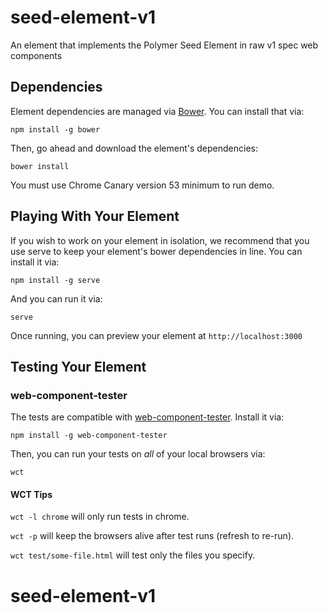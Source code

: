 # seed-element-v1

An element that implements the Polymer Seed Element in raw v1 spec web components


## Dependencies

Element dependencies are managed via [Bower](http://bower.io/). You can
install that via:

    npm install -g bower

Then, go ahead and download the element's dependencies:

    bower install

You must use Chrome Canary version 53 minimum to run demo.

## Playing With Your Element

If you wish to work on your element in isolation, we recommend that you use
serve to keep your element's
bower dependencies in line. You can install it via:

    npm install -g serve

And you can run it via:

    serve

Once running, you can preview your element at
`http://localhost:3000`


## Testing Your Element

### web-component-tester

The tests are compatible with [web-component-tester](https://github.com/Polymer/web-component-tester).
Install it via:

    npm install -g web-component-tester

Then, you can run your tests on _all_ of your local browsers via:

    wct

#### WCT Tips

`wct -l chrome` will only run tests in chrome.

`wct -p` will keep the browsers alive after test runs (refresh to re-run).

`wct test/some-file.html` will test only the files you specify.

# seed-element-v1
